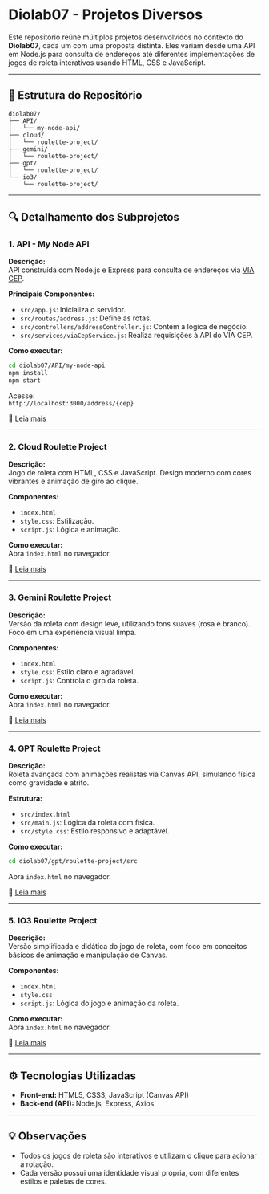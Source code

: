 
# Diolab07 - Projetos Diversos

Este repositório reúne múltiplos projetos desenvolvidos no contexto do **Diolab07**, cada um com uma proposta distinta. Eles variam desde uma API em Node.js para consulta de endereços até diferentes implementações de jogos de roleta interativos usando HTML, CSS e JavaScript.

---

## 📁 Estrutura do Repositório

```
diolab07/
├── API/
│   └── my-node-api/
├── cloud/
│   └── roulette-project/
├── gemini/
│   └── roulette-project/
├── gpt/
│   └── roulette-project/
└── io3/
    └── roulette-project/
```

---

## 🔍 Detalhamento dos Subprojetos

### 1. API - My Node API

**Descrição:**  
API construída com Node.js e Express para consulta de endereços via [VIA CEP](https://viacep.com.br).

**Principais Componentes:**
- `src/app.js`: Inicializa o servidor.
- `src/routes/address.js`: Define as rotas.
- `src/controllers/addressController.js`: Contém a lógica de negócio.
- `src/services/viaCepService.js`: Realiza requisições à API do VIA CEP.

**Como executar:**
```bash
cd diolab07/API/my-node-api
npm install
npm start
```

Acesse:  
`http://localhost:3000/address/{cep}`

📄 [Leia mais](API/my-node-api/README.md)

---

### 2. Cloud Roulette Project

**Descrição:**  
Jogo de roleta com HTML, CSS e JavaScript. Design moderno com cores vibrantes e animação de giro ao clique.

**Componentes:**
- `index.html`
- `style.css`: Estilização.
- `script.js`: Lógica e animação.

**Como executar:**  
Abra `index.html` no navegador.

📄 [Leia mais](cloud/roulette-project/README.md)

---

### 3. Gemini Roulette Project

**Descrição:**  
Versão da roleta com design leve, utilizando tons suaves (rosa e branco). Foco em uma experiência visual limpa.

**Componentes:**
- `index.html`
- `style.css`: Estilo claro e agradável.
- `script.js`: Controla o giro da roleta.

**Como executar:**  
Abra `index.html` no navegador.

📄 [Leia mais](gemini/roulette-project/README.md)

---

### 4. GPT Roulette Project

**Descrição:**  
Roleta avançada com animações realistas via Canvas API, simulando física como gravidade e atrito.

**Estrutura:**
- `src/index.html`
- `src/main.js`: Lógica da roleta com física.
- `src/style.css`: Estilo responsivo e adaptável.

**Como executar:**
```bash
cd diolab07/gpt/roulette-project/src
```
Abra `index.html` no navegador.

📄 [Leia mais](gpt/roulette-project/README.md)

---

### 5. IO3 Roulette Project

**Descrição:**  
Versão simplificada e didática do jogo de roleta, com foco em conceitos básicos de animação e manipulação de Canvas.

**Componentes:**
- `index.html`
- `style.css`
- `script.js`: Lógica do jogo e animação da roleta.

**Como executar:**  
Abra `index.html` no navegador.

📄 [Leia mais](io3/roulette-project/README.md)

---

## ⚙️ Tecnologias Utilizadas

- **Front-end:** HTML5, CSS3, JavaScript (Canvas API)
- **Back-end (API):** Node.js, Express, Axios

---

## 💡 Observações

- Todos os jogos de roleta são interativos e utilizam o clique para acionar a rotação.
- Cada versão possui uma identidade visual própria, com diferentes estilos e paletas de cores.


